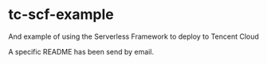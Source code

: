 # tc-scf-example
And example of using the Serverless Framework to deploy to Tencent Cloud

A specific README has been send by email.
